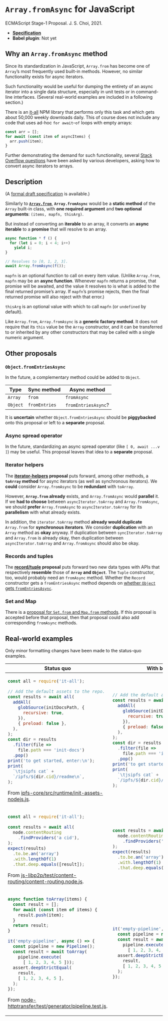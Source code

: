 # `Array.fromAsync` for JavaScript
ECMAScript Stage-1 Proposal. J. S. Choi, 2021.

* **[Specification][]**
* **Babel plugin**: Not yet

[specification]: http://jschoi.org/21/es-array-async-from/

## Why an `Array.fromAsync` method
Since its standardization in JavaScript,
`Array.from` has become one of `Array`’s
most frequently used built-in methods.
However, no similar functionality exists for async iterators.

Such functionality would be useful
for dumping the entirety of an async iterator
into a single data structure,
especially in unit tests or in command-line interfaces.
(Several real-world examples are included in a following section.)

There is an [it-all][] NPM library that performs only this task
and which gets about 50,000 weekly downloads daily.
This of course does not include any code
that uses ad-hoc `for await`–`of` loops with empty arrays:
```js
const arr = [];
for await (const item of asyncItems) {
  arr.push(item);
}
```
Further demonstrating the demand for such functionality,
several [Stack Overflow questions][Stack Overflow] have been asked
by various developers, asking how to convert async iterators to arrays.

[it-all]: https://www.npmjs.com/package/it-all
[Stack Overflow]: https://stackoverflow.com/questions/58668361/how-can-i-convert-an-async-iterator-to-an-array

## Description
(A [formal draft specification][specification] is available.)

Similarly to **[`Array.from`][]**,
**`Array.fromAsync`** would be a **static method**
of the `Array` built-in class, with **one required argument**
and **two optional arguments**: `(items, mapfn, thisArg)`.

But instead of converting an **iterable** to an array,
it converts an **async iterable** to a **promise**
that will resolve to an array.

```js
async function * f () {
  for (let i = 0; i < 4; i++)
    yield i;
}

// Resolves to [0, 1, 2, 3].
await Array.fromAsync(f());
```

[`Array.from`]: https://developer.mozilla.org/en-US/docs/Web/JavaScript/Reference/Global_Objects/Array/from

`mapfn` is an optional function to call on every item value.
(Unlike `Array.from`, `mapfn` may be an **async function**.
Whenever `mapfn` returns a promise, that promise will be awaited,
and the value it resolves to is what is added
to the final returned promise’s array.
If `mapfn`’s promise rejects,
then the final returned promise
will also reject with that error.)

`thisArg` is an optional value with which to call `mapfn`
(or `undefined` by default).

Like `Array.from`, `Array.fromAsync` is a **generic factory method**.
It does not require that its `this` value be the `Array` constructor,
and it can be transferred to or inherited by any other constructors
that may be called with a single numeric argument.

## Other proposals

### `Object.fromEntriesAsync`
In the future, a complementary method could be added to `Object`.

Type    | Sync method  | Async method
------- | ------------ | ------------------
`Array` | `from`       | `fromAsync`
`Object`| `fromEntries`| `fromEntriesAsync`?

It is **uncertain** whether `Object.fromEntriesAsync`
should be **piggybacked** onto this proposal
or left to a **separate** proposal.

### Async spread operator
In the future, standardizing an async spread operator (like `[ 0, await ...v ]`)
may be useful. This proposal leaves that idea to a **separate** proposal.

### Iterator helpers
The **[iterator-helpers][] proposal** puts forward, among other methods,
a **`toArray` method** for async iterators (as well as synchronous iterators).
We **could** consider `Array.fromAsync` to be **redundant** with `toArray`.

However, **`Array.from` already** exists,
and `Array.fromAsync` would **parallel** it.
If we **had to choose** between `asyncIterator.toArray` and `Array.fromAsync`,
we should **prefer** `Array.fromAsync` to `asyncIterator.toArray`
for its **parallelism** with what already exists.

In addition, the `iterator.toArray` method **already would duplicate** `Array.from`
for **synchronous iterators**.
We consider **duplication** with an `Array` method as **okay** anyway.
If duplication between `syncIterator.toArray` and `Array.from` is already okay,
then duplication between `asyncIterator.toArray` and `Array.fromAsync` should also be okay.

[iterator-helpers]: https://github.com/tc39/proposal-iterator-helpers

### Records and tuples
The **[record/tuple] proposal** puts forward two new data types
with APIs that respectively **resemble** those of **`Array` and `Object`**.
The `Tuple` constructor, too, would probably need an `fromAsync` method.
Whether the `Record` constructor gets a `fromEntriesAsync` method
depends on [whether `Object` gets `fromEntriesAsync`](#objectfromentriesasync).

[record/tuple]: https://github.com/tc39/proposal-record-tuple

### Set and Map
There is a [proposal for `Set.from` and `Map.from` methods][setmap-offrom].
If this proposal is accepted before that proposal,
then that proposal could also add corresponding `fromAsync` methods.

[setmap-offrom]: https://github.com/tc39/proposal-setmap-offrom

## Real-world examples
Only minor formatting changes have been made to the status-quo examples.

<table>
<thead>
<tr>
<th>Status quo
<th>With binding

<tbody>
<tr>
<td>

```js
const all = require('it-all');

// Add the default assets to the repo.
const results = await all(
  addAll(
    globSource(initDocsPath, {
      recursive: true,
    }),
    { preload: false },
  ),
);
const dir = results
  .filter(file =>
    file.path === 'init-docs')
  .pop()
print('to get started, enter:\n');
print(
  `\tjsipfs cat` +
  `/ipfs/${dir.cid}/readme\n`,
);
```
From [ipfs-core/src/runtime/init-assets-nodejs.js][].

<td>

```js
// Add the default assets to the repo.
const results = await Array.fromAsync(
  addAll(
    globSource(initDocsPath, {
      recursive: true,
    }),
    { preload: false },
  ),
);
const dir = results
  .filter(file =>
    file.path === 'init-docs')
  .pop()
print('to get started, enter:\n');
print(
  `\tjsipfs cat` +
  `/ipfs/${dir.cid}/readme\n`,
);
```

<tr>
<td>

```js
const all = require('it-all');

const results = await all(
  node.contentRouting
    .findProviders('a cid'),
);
expect(results)
  .to.be.an('array')
  .with.lengthOf(1)
  .that.deep.equals([result]);
```
From [js-libp2p/test/content-routing/content-routing.node.js][].

<td>

```js
const results = await Array.fromAsync(
  node.contentRouting
    .findProviders('a cid'),
);
expect(results)
  .to.be.an('array')
  .with.lengthOf(1)
  .that.deep.equals([result]);
```

<tr>
<td>

```js
async function toArray(items) {
  const result = [];
  for await (const item of items) {
    result.push(item);
  }
  return result;
}

it('empty-pipeline', async () => {
  const pipeline = new Pipeline();
  const result = await toArray(
    pipeline.execute(
      [ 1, 2, 3, 4, 5 ]));
  assert.deepStrictEqual(
    result,
    [ 1, 2, 3, 4, 5 ],
  );
});
```

From [node-httptransfer/test/generator/pipeline.test.js][].

<td>

```js
it('empty-pipeline', async () => {
  const pipeline = new Pipeline();
  const result = await Array.fromAsync(
    pipeline.execute(
      [ 1, 2, 3, 4, 5 ]));
  assert.deepStrictEqual(
    result,
    [ 1, 2, 3, 4, 5 ],
  );
});
```

</table>

[ipfs-core/src/runtime/init-assets-nodejs.js]: https://github.com/ipfs/js-ipfs/blob/release/v0.54.x/packages/ipfs-core/src/runtime/init-assets-nodejs.js
[js-libp2p/test/content-routing/content-routing.node.js]: https://github.com/libp2p/js-libp2p/blob/13cf4761489d59b22924bb8ec2ec6dbe207b280c/test/content-routing/content-routing.node.js
[node-httptransfer/test/generator/pipeline.test.js]: https://github.com/adobe/node-httptransfer/blob/22a32e72df89ce40e77a1dae5575a07654a0851f/test/generator/pipeline.test.js
